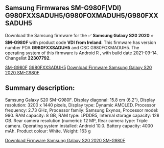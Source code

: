<h2>Samsung Firmwares SM-G980F(VDI) G980FXXSADUH5/G980FOXMADUH5/G980FXXSADUH5</h2>
Download the Samsung firmware for the ✅ <strong>Samsung Galaxy S20 2020 </strong> ⭐ <strong>SM-G980F</strong> with product code <strong>VDI</strong> <strong> from Ireland</strong>. This firmware has version number PDA <strong>G980FXXSADUH5</strong> and CSC G980FOXMADUH5. The operating system of this firmware is Android R , with build date 2021-09-14. Changelist <strong>22307792</strong>.


[SM-G980F](https://samfirm.shop/samsung/model/SM-G980F)
[G980FXXSADUH5](https://samfirm.shop/samsung/pda/G980FXXSADUH5)
[Download Firmware Samsung Galaxy S20 2020 SM-G980F](https://samfirm.shop/samsung/firmware/456496)
<h2>Summary description:</h2>
<p>Samsung Galaxy S20 SM-G980F. Display diagonal: 15.8 cm (6.2"), Display resolution: 3200 x 1440 pixels, Display type: Dynamic AMOLED. Processor frequency: 2.73 GHz, Processor family: Samsung Exynos, Processor model: 990. RAM capacity: 8 GB, RAM type: LPDDR5, Internal storage capacity: 128 GB. Rear camera resolution (numeric): 12 MP, Rear camera type: Triple camera. Operating system installed: Android 10.0. Battery capacity: 4000 mAh. Product colour: White. Weight: 163 g</p>


[Download Firmware Samsung Galaxy S20 2020 SM-G980F](https://samfirm.shop/samsung/firmware/456496)

